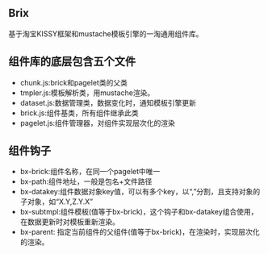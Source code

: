Brix
-----------
基于淘宝KISSY框架和mustache模板引擎的一淘通用组件库。

组件库的底层包含五个文件
-----------
 - chunk.js:brick和pagelet类的父类
 - tmpler.js:模板解析类，用mustache渲染。
 - dataset.js:数据管理类，数据变化时，通知模板引擎更新
 - brick.js:组件基类，所有组件继承此类
 - pagelet.js:组件管理器，对组件实现层次化的渲染

组件钩子
-----------
 - bx-brick:组件名称，在同一个pagelet中唯一
 - bx-path:组件地址，一般是包名+文件路径
 - bx-datakey:组件数据对象key值，可以有多个key，以“,”分割，且支持对象的子对象，如“X.Y,Z.Y.X”
 - bx-subtmpl:组件模板(值等于bx-brick)，这个钩子和bx-datakey组合使用，在数据更新时对模板重新渲染。
 - bx-parent: 指定当前组件的父组件(值等于bx-brick)，在渲染时，实现层次化的渲染。